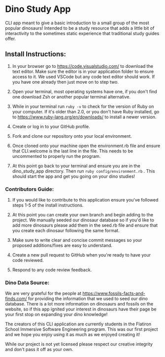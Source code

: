 # Dino Study App
CLI app meant to give a basic introduction to a small group of the most popular dinosaurs!  Intended to be a study resource that adds a little bit of interactivity to the sometimes static experience that traditional study guides offer.


## Install Instructions:

1) In your browser go to https://code.visualstudio.com/ to download the text editor. Make sure the editor is in your application folder to ensure access to it. We used VSCode but any code text editor should work. If you have one already then just move on to step two.

2) Open your terminal, most operating systems have one, if you don't find one download Zsh or another popular terminal alternative.

3) While in your terminal run
```ruby -v```
to check for the version of Ruby on your computer. If it's older than 2.0, or you don't have Ruby installed, go to https://www.ruby-lang.org/en/downloads/ to install a newer version.

4) Create or log in to your GitHub profile.

5) Fork and clone our repository onto your local environment.

6) Once cloned onto your machine open the environment.rb file and ensure that CLI.welcome is the last line in the file. This needs to be uncommented to properly run the program.

7) At this point go back to your terminal and ensure you are in the dino_study_app directory. Then run
```ruby config/environment.rb```
. This should start the app and get you going on your dino studies!


### Contributors Guide:

1) If you would like to contribute to this application ensure you've followed steps 1-5 of the install instructions.

2) At this point you can create your own branch and begin adding to the project. We manually seeded our dinosaur database so if you'd like to add more dinosaurs please add them in the seed.rb file and ensure that you create each dinosaur following the same format.

3) Make sure to write clear and concise commit messages so your proposed additions/fixes are easy to understand.

4) Create a new pull request to GitHub when you're ready to have your code reviewed.

5) Respond to any code review feedback.


### Dino Data Source:

We are very grateful for the people at https://www.fossils-facts-and-finds.com/ for providing the information that we used to seed our dino database. There is a lot more information on dinosaurs and fossils on the website, so if this app ignited your interest in dinosaurs have their page be your first stop on expanding your dino knowledge!


The creators of this CLI application are currently students in the Flatiron School Immersive Software Engineering program. This was our first project and we hope you enjoy using it as much as we enjoyed creating it!



While our project is not yet licensed please respect our creative integrity and don't pass it off as your own.
